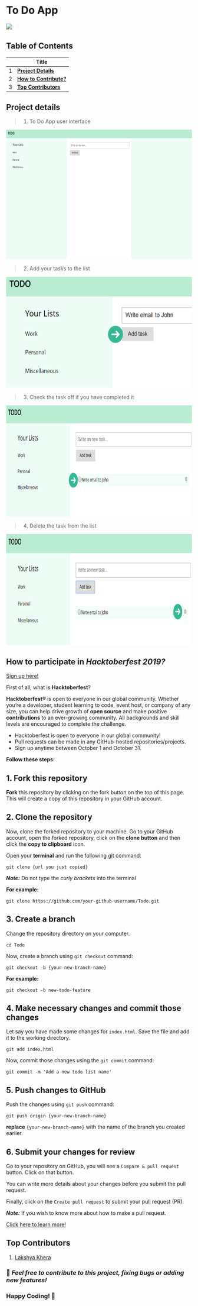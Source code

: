 # To Do App

<img src="https://developers.google.com/community/dsc/images/dsc_lockup.png" height="100px">

## Table of Contents

| | Title |
| -- | ----- |
| 1 | **[Project Details](#project-details)** |
| 2 | **[How to Contribute?](#how-to-participate-in-hacktoberfest-2019)** |
| 3 | **[Top Contributors](#top-contributors)**

## Project details

> 1. To Do App user interface

<img src="./img/todo-interface.PNG" height="350px">

> 2. Add your tasks to the list

<img src="./img/add-todo-item.PNG" height="300px">

> 3. Check the task off if you have completed it

<img src="./img/check-off.PNG" height="300px">

> 4. Delete the task from the list

<img src="./img/delete.PNG" height="300px">

## **How to participate in** _Hacktoberfest 2019?_

[Sign up here!](https://hacktoberfest.digitalocean.com/)

First of all, what is **Hacktoberfest**?

**Hacktoberfest®** is open to everyone in our global community. Whether you’re a developer, student learning to code, event host, or company of any size, you can help drive growth of **open source** and make positive **contributions** to an ever-growing community. All backgrounds and skill levels are encouraged to complete the challenge.

+ Hacktoberfest is open to everyone in our global community!
+ Pull requests can be made in any GitHub-hosted repositories/projects.
+ Sign up anytime between October 1 and October 31.

**Follow these steps:**

## 1. Fork this repository

**Fork** this repository by clicking on the fork button on the top of this page. This will create a copy of this repository in your GitHub account.

## 2. Clone the repository

Now, clone the forked repository to your machine.
Go to your GitHub account, open the forked repository, click on the **clone button** and then click the **copy to clipboard** icon.

Open your **terminal** and run the following git command:

```Git
git clone {url you just copied}
```

**_Note:_** Do not type the _curly brackets_ into the terminal

**For example:**

```Git
git clone https://github.com/your-github-username/Todo.git
```

## 3. Create a branch

Change the repository directory on your computer.

```Git
cd Todo
```

Now, create a branch using ```git checkout``` command:

```Git
git checkout -b {your-new-branch-name}
```

**For example:**

```Git
git checkout -b new-todo-feature
```

## 4. Make necessary changes and commit those changes

Let say you have made some changes for ```index.html```. Save the file and add it to the working directory.

```Git
git add index.html
```

Now, commit those changes using the ```git commit``` command:

```Git
git commit -m 'Add a new todo list name'
```

## 5. Push changes to GitHub

Push the changes using ```git push``` command:

```Git
git push origin {your-new-branch-name}
```

**replace** ```{your-new-branch-name}``` with the name of the branch you created earlier.

## 6. Submit your changes for review

Go to your repository on GitHub, you will see a ```Compare & pull request``` button. Click on that button.

You can write more details about your changes before you submit the pull request.

Finally, click on the ```Create pull request``` to submit your pull request (PR).

**_Note:_** If you wish to know more about how to make a pull request.

[Click here to learn more!](https://www.digitalocean.com/community/tutorials/how-to-create-a-pull-request-on-github)

## **Top Contributors**

1. [Lakshya Khera](https://github.com/lakshyabatman)

### :raised_hands: _Feel free to contribute to this project, fixing bugs or adding new features!_

### Happy Coding! :rocket: